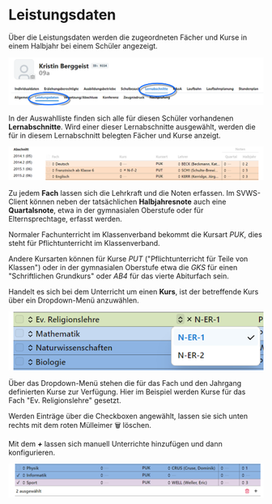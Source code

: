# Leistungsdaten 

Über die Leistungsdaten werden die zugeordneten Fächer und Kurse in einem Halbjahr bei einem Schüler angezeigt.

![Die Kopfzeile in der App Schüler, um die Leistungsdaten aufzurücken](./graphics/SVWS_leistungsdaten_kopf.png "Rufen Sie die Leistungsdaten in der App Schüler auf.")

In der Auswahlliste finden sich alle für diesen Schüler vorhandenen **Lernabschnitte**. Wird einer dieser Lernabschnitte ausgewählt, werden die für in diesem Lernabschnitt belegten Fächer und Kurse anzeigt.

![Übersicht über die Fächer und und Kurse in einem Lernabschnitt](./graphics/SVWS_leistungsdaten_kopfzeileFachuebersicht.png "Verwalten Sie die Fächer und Kurse und tragen Sie Kursarten, Noten und so weiter ein.")

Zu jedem **Fach** lassen sich die Lehrkraft und die Noten erfassen. Im SVWS-Client können neben der tatsächlichen **Halbjahresnote** auch eine **Quartalsnote**, etwa in der gymnasialen Oberstufe oder für Elternsprechtage, erfasst werden.  

Normaler Fachunterricht im Klassenverband bekommt die Kursart *PUK*, dies steht für Pflichtunterricht im Klassenverband.

Andere Kursarten können für Kurse *PUT* ("Pflichtunterricht für Teile von Klassen") oder in der gymnasialen Oberstufe etwa die *GKS* für einen "Schriftlichen Grundkurs" oder *AB4* für das vierte Abiturfach sein.

Handelt es sich bei dem Unterricht um einen **Kurs**, ist der betreffende Kurs über ein Dropdown-Menü anzuwählen.

![Für ein Fach und einen Jahrgang zur Verfügung stehende Kurse](./graphics/SVWS_leistungsdaten_definierteKurse.png "Wählen Sie eine für das Fach und den Jahrgang definierten Kurs.")

Über das Dropdown-Menü stehen die für das Fach und den Jahrgang definierten Kurse zur Verfügung. Hier im Beispiel werden Kurse für das Fach "Ev. Religionslehre" gesetzt.

Werden Einträge über die Checkboxen angewählt, lassen sie sich unten rechts mit dem roten Mülleimer 🗑 löschen.

Mit dem ***+*** lassen sich manuell Unterrichte hinzufügen und dann konfigurieren.

![Löschen und manuelles Hinzufügen von Unterrichten](./graphics/SVWS_leistungsdaten_kurse_hinzufuegenUndentfernen.png "Wählen Sie Unterrichte mit Checkboxen an, um diese zu löschen. Mit dem + werden neue Unterrichte hinzufügt.")



